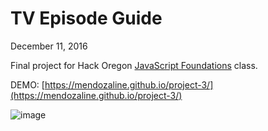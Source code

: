 # TV Episode Guide

December 11, 2016

Final project for Hack Oregon [JavaScript Foundations](https://badgr.io/public/assertions/jALzkNO3R5-QrByzur57iA) class.

DEMO: [https://mendozaline.github.io/project-3/](https://mendozaline.github.io/project-3/)

![image](https://i.imgur.com/Lmpq7Bp.png)
